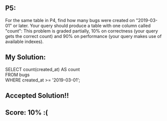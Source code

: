 ## P5:
For the same table in P4, find how many bugs were created on "2019-03-01" or later. 
Your query should produce a table with one column called "count":
This problem is graded partially, 10% on correctness (your query gets the correct count) 
and 90% on performance (your query makes use of available indexes).

## My Solution:
SELECT count(created_at) AS count <br/>
FROM bugs<br/>
WHERE created_at >= '2019-03-01';

## Accepted Solution!!
## Score: 10% :(
